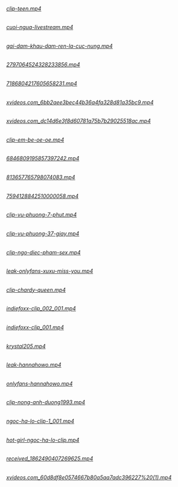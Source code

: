 ###### [clip-teen.mp4](https://sssex18.github.io/video/clip-teen.mp4)
###### [cuoi-ngua-livestream.mp4](https://sssex18.github.io/video/cuoi-ngua-livestream.mp4)
###### [gai-dam-khau-dam-ren-la-cuc-nung.mp4](https://sssex18.github.io/video/gai-dam-khau-dam-ren-la-cuc-nung.mp4)
###### [2797064524328233856.mp4](https://sssex18.github.io/video/2797064524328233856.mp4)
###### [7186804217605658231.mp4](https://sssex18.github.io/video/7186804217605658231.mp4)
###### [xvideos.com_6bb2aee3bec44b36a4fa328d81a35bc9.mp4](https://sssex18.github.io/video/xvideos.com_6bb2aee3bec44b36a4fa328d81a35bc9.mp4)
###### [xvideos.com_dc14d6e3f8d60781a75b7b29025518ac.mp4](https://sssex18.github.io/video/xvideos.com_dc14d6e3f8d60781a75b7b29025518ac.mp4)
###### [clip-em-be-oe-oe.mp4](https://sssex18.github.io/video/clip-em-be-oe-oe.mp4)
###### [6846809195857397242.mp4](https://sssex18.github.io/video/6846809195857397242.mp4)
###### [813657765798074083.mp4](https://sssex18.github.io/video/813657765798074083.mp4)
###### [7594128842510000058.mp4](https://sssex18.github.io/video/7594128842510000058.mp4)
###### [clip-vu-phuong-7-phut.mp4](https://sssex18.github.io/video/clip-vu-phuong-7-phut.mp4)
###### [clip-vu-phuong-37-giay.mp4](https://sssex18.github.io/video/clip-vu-phuong-37-giay.mp4)
###### [clip-ngo-diec-pham-sex.mp4](https://sssex18.github.io/video/clip-ngo-diec-pham-sex.mp4)
###### [leak-onlyfans-xuxu-miss-you.mp4](https://sssex18.github.io/video/leak-onlyfans-xuxu-miss-you.mp4)
###### [clip-chardy-queen.mp4](https://sssex18.github.io/video/clip-chardy-queen.mp4)
###### [indiefoxx-clip_002_001.mp4](https://sssex18.github.io/video/indiefoxx-clip_002_001.mp4)
###### [indiefoxx-clip_001.mp4](https://sssex18.github.io/video/indiefoxx-clip_001.mp4)
###### [krystal205.mp4](https://sssex18.github.io/video/krystal205.mp4)
###### [leak-hannahowo.mp4](https://sssex18.github.io/video/leak-hannahowo.mp4)
###### [onlyfans-hannahowo.mp4](https://sssex18.github.io/video/onlyfans-hannahowo.mp4)
###### [clip-nong-anh-duong1993.mp4](https://sssex18.github.io/video/clip-nong-anh-duong1993.mp4)
###### [ngoc-ha-lo-clip-1_001.mp4](https://sssex18.github.io/video/ngoc-ha-lo-clip-1_001.mp4)
###### [hot-girl-ngoc-ha-lo-clip.mp4](https:/_sssex18.github.io/video/hot-girl-ngoc-ha-lo-clip.mp4)
###### [received_1862490407269625.mp4](https://sssex18.github.io/video/received_1862490407269625.mp4)
###### [xvideos.com_60d8df8e0574667b80a5aa7adc396227%20(1).mp4](https://sssex18.github.io/video/xvideos.com_60d8df8e0574667b80a5aa7adc396227%20(1).mp4)
